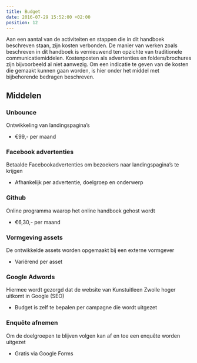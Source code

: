 ```yaml
---
title: Budget
date: 2016-07-29 15:52:00 +02:00
position: 12
---
```


Aan een aantal van de activiteiten en stappen die in dit handboek beschreven staan, zijn kosten verbonden. De manier van werken zoals beschreven in dit handboek is vernieuwend ten opzichte van traditionele communicatiemiddelen. Kostenposten als advertenties en folders/brochures zijn bijvoorbeeld al niet aanwezig. Om een indicatie te geven van de kosten die gemaakt kunnen gaan worden, is hier onder het middel met bijbehorende bedragen beschreven. 

## Middelen

### Unbounce				
Ontwikkeling van landingspagina’s

* €99,- per maand

### Facebook advertenties			
Betaalde Facebookadvertenties om bezoekers naar landingspagina’s te krijgen

* Afhankelijk per advertentie, doelgroep en onderwerp

### Github					
Online programma waarop het online handboek gehost wordt

* €6,30,- per maand

### Vormgeving assets
De ontwikkelde assets worden opgemaakt bij een externe vormgever

* Variërend per asset

### Google Adwords 
Hiermee wordt gezorgd dat de website van Kunstuitleen Zwolle hoger uitkomt in Google (SEO)

* Budget is zelf te bepalen per campagne die wordt uitgezet 

### Enquête afnemen			
Om de doelgroepen te blijven volgen kan af en toe een enquête worden uitgezet 

* Gratis via Google Forms
